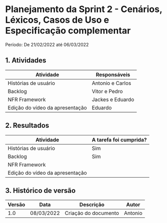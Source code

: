 # Planejamento da Sprint 2 - Cenários, Léxicos, Casos de Uso e Especificação complementar

Período: De 21/02/2022 até 06/03/2022

## 1. Atividades
|        Atividade                         | Responsáveis |
| ---------------------------------------- | ------------ |
| Histórias de usuário | Antonio e Carlos |
| Backlog | Vitor e Pedro |
| NFR Framework | Jackes e Eduardo |
| Edição do vídeo da apresentação | Eduardo |


## 2. Resultados
|        Atividade                          | A tarefa foi cumprida? |
| ----------------------------------------  | ---------------------- |
| Histórias de usuário | Sim |
| Backlog | Sim |
| NFR Framework | |
|Edição do vídeo da apresentação |  |

## 3. Histórico de versão

| Versão | Data       | Descrição                                           | Autor        |
| ------ | ---------- | --------------------------------------------------- | ------------ |
| 1.0    | 08/03/2022 | Criação do documento | Antonio       |